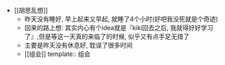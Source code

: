 - [[胡思乱想]]
	- 昨天没有睡好, 早上起来又早起, 就睡了4个小时(好吧我没死就是个奇迹)
	- 回来的路上想: 其实内心有个idea就是『kiki回去之后, 我就得好好学习了』,但是等这一天真的来临了的时候, 似乎又有点手足无措了
	- 主要是昨天没有休息好, 耽误了很多时间
	- [[组会]]
	  template:: 组会